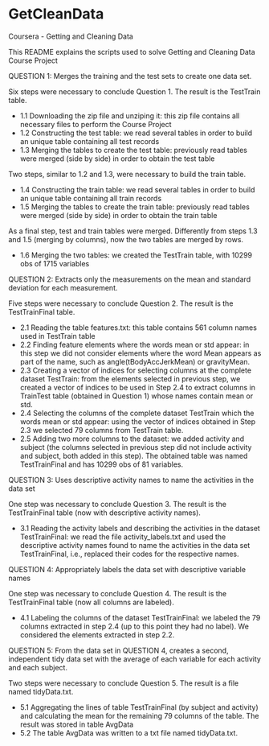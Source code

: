 # GetCleanData
Coursera - Getting and Cleaning Data

This README explains the scripts used to solve Getting and Cleaning Data Course Project

QUESTION 1: Merges the training and the test sets to create one data set.

Six steps were necessary to conclude Question 1. The result is the TestTrain table.
- 1.1 Downloading the zip file and unziping it: this zip file contains all necessary files to perform the Course Project
- 1.2 Constructing the test table: we read several tables in order to build an unique table containing all test records
- 1.3 Merging the tables to create the test table: previously read tables were merged (side by side) in order to obtain the test table

Two steps, similar to 1.2 and 1.3, were necessary to build the train table. 

- 1.4 Constructing the train table: we read several tables in order to build an unique table containing all train records
- 1.5 Merging the tables to create the train table: previously read tables were merged (side by side) in order to obtain the train table

As a final step, test and train tables were merged. Differently from steps 1.3 and 1.5 (merging by columns), now the two tables are merged by rows.
- 1.6 Merging the two tables: we created the TestTrain table, with 10299 obs of 1715 variables


QUESTION 2: Extracts only the measurements on the mean and standard deviation for each measurement.
 
Five steps were necessary to conclude Question 2. The result is the TestTrainFinal table.
- 2.1 Reading the table features.txt: this table contains 561 column names used in TestTrain table
- 2.2 Finding feature elements where the words mean or std appear: in this step we did not consider elements where the word Mean appears as part of the name, such as angle(tBodyAccJerkMean) or gravityMean.
- 2.3 Creating a vector of indices for selecting columns at the complete dataset TestTrain: from the elements selected in previous step, we created a vector of indices to be used in Step 2.4 to extract columns in TrainTest table (obtained in Question 1) whose names contain mean or std.
- 2.4 Selecting the columns of the complete dataset TestTrain which the words mean or std appear: using the vector of indices obtained in Step 2.3 we selected 79 columns from TestTrain table.
- 2.5 Adding two more columns to the dataset: we added activity and subject (the columns selected in previous step did not include activity and subject, both added in this step). The obtained table was named TestTrainFinal and has 10299 obs of 81 variables.

QUESTION 3: Uses descriptive activity names to name the activities in the data set

One step was necessary to conclude Question 3. The result is the TestTrainFinal table (now with descriptive activity names).
- 3.1 Reading the activity labels and describing the activities in the dataset TestTrainFinal: we read the file activity_labels.txt and used the descriptive activity names found to name the activities in the data set TestTrainFinal, i.e., replaced their codes for the respective names.

QUESTION 4: Appropriately labels the data set with descriptive variable names

One step was necessary to conclude Question 4. The result is the TestTrainFinal table (now all columns are labeled).
- 4.1 Labeling the columns of the dataset TestTrainFinal: we labeled the 79 columns extracted in step 2.4 (up to this point
they had no label). We considered the elements extracted in step 2.2.

QUESTION 5: From the data set in QUESTION 4, creates a second, independent tidy data set with the average of each variable for each activity and each subject.

Two steps were necessary to conclude Question 5. The result is a file named tidyData.txt.
- 5.1 Aggregating the lines of table TestTrainFinal (by subject and activity) and calculating the mean for the remaining 79 columns of the table. The result was stored in table AvgData
- 5.2 The table AvgData was written to a txt file named tidyData.txt.
